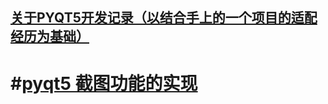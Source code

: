 ﻿## [关于PYQT5开发记录（以结合手上的一个项目的适配经历为基础）][1]

# #[pyqt5 截图功能的实现][2]

[1]: https://www.jianshu.com/u/e410909d5b98
[2]:https://github.com/frankcreating/frankcreating.github.io/blob/master/guide.md